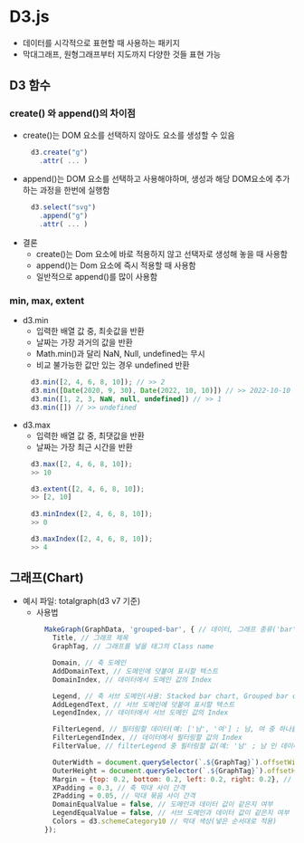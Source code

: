# D3.js
* 데이터를 시각적으로 표현할 때 사용하는 패키지
* 막대그래프, 원형그래프부터 지도까지 다양한 것들 표현 가능

## D3 함수
### create() 와 append()의 차이점
* create()는 DOM 요소를 선택하지 않아도 요소를 생성할 수 있음
  ```javascript
    d3.create("g")
      .attr( ... )
  ```
* append()는 DOM 요소를 선택하고 사용해야하며, 생성과 해당 DOM요소에 추가하는 과정을 한번에 실행함
  ```javascript
    d3.select("svg")
      .append("g")
      .attr( ... )
  ```
* 결론
  * create()는 Dom 요소에 바로 적용하지 않고 선택자로 생성해 놓을 때 사용함
  * append()는 Dom 요소에 즉시 적용할 때 사용함
  * 일반적으로 append()를 많이 사용함

### min, max, extent
* d3.min
  * 입력한 배열 값 중, 최솟값을 반환
  * 날짜는 가장 과거의 값을 반환
  * Math.min()과 달리 NaN, Null, undefined는 무시
  * 비교 불가능한 값만 있는 경우 undefined 반환
  ```javascript
    d3.min([2, 4, 6, 8, 10]); // >> 2
    d3.min([Date(2020, 9, 30), Date(2022, 10, 10)]) // >> 2022-10-10
    d3.min([1, 2, 3, NaN, null, undefined]) // >> 1
    d3.min([]) // >> undefined
  ```
* d3.max
  * 입력한 배열 값 중, 최댓값을 반환
  * 날짜는 가장 최근 시간을 반환
  ```javascript
    d3.max([2, 4, 6, 8, 10]);
    >> 10

    d3.extent([2, 4, 6, 8, 10]);
    >> [2, 10]
    
    d3.minIndex([2, 4, 6, 8, 10]);
    >> 0

    d3.maxIndex([2, 4, 6, 8, 10]);
    >> 4

## 그래프(Chart)
* 예시 파일: totalgraph(d3 v7 기준)
  * 사용법
    ```javascript
      MakeGraph(GraphData, 'grouped-bar', { // 데이터, 그래프 종류('bar', 'circle', 'grouped-bar', 'horizontal-stacked-bar')
        Title, // 그래프 제목
        GraphTag, // 그래프를 넣을 태그의 Class name

        Domain, // 축 도메인
        AddDomainText, // 도메인에 덧붙여 표시할 텍스트
        DomainIndex, // 데이터에서 도메인 값의 Index

        Legend, // 축 서브 도메인(사용: Stacked bar chart, Grouped bar chart)
        AddLegendText, // 서브 도메인에 덧붙여 표시할 텍스트
        LegendIndex, // 데이터에서 서브 도메인 값의 Index

        FilterLegend, // 필터링할 데이터(예: ['남', '여'] ; 남, 여 중 하나를 필터릴 할 예정)
        FilterLegendIndex, // 데이터에서 필터링할 값의 Index
        FilterValue, // filterLegend 중 필터링할 값(예: '남' ; 남 인 데이터를 제외)

        OuterWidth = document.querySelector(`.${GraphTag}`).offsetWidth, // 그래프 영역 너비(Margin 포함)
        OuterHeight = document.querySelector(`.${GraphTag}`).offsetHeight, // 그래프 영역 높이(Margin 포함)
        Margin = {top: 0.2, bottom: 0.2, left: 0.2, right: 0.2}, // 그래프 Margin(<1: 비율, 1<: 픽셀)
        XPadding = 0.3, // 축 막대 사이 간격
        ZPadding = 0.05, // 막대 묶음 사이 간격
        DomainEqualValue = false, // 도메인과 데이터 값이 같은지 여부
        LegendEqualValue = false, // 서브 도메인과 데이터 값이 같은지 여부
        Colors = d3.schemeCategory10 // 막대 색상(넣은 순서대로 적용)
      });
    ```